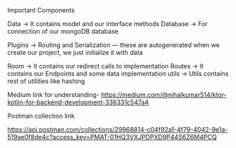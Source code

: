 Important Components

Data → It contains model and our interface methods
Database -> For connection of our mongoDB database

Plugins -> Routing and Serialization — these are autogenerated when we create our project, we just initialize it with data

Room -> It contains our redirect calls to implementation
Routes -> It contains our Endpoints and some data implementation
utils -> Utils contains rest of utilities like hashing

Medium link for understanding- https://medium.com/@nihalkumar514/ktor-kotlin-for-backend-development-336331c547a4

Postman collection link

https://api.postman.com/collections/29968814-c04f92a1-4f79-4042-9e1a-519ae0f8de4c?access_key=PMAT-01HQ3VXJPDPXD9P44S6Z6M4PCQ

